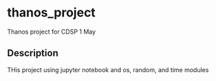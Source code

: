 # thanos_project
Thanos project for CDSP  1 May

## Description 
THis project using jupyter notebook and os, random, and time modules
